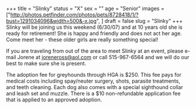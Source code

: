 +++
title = "Slinky"
status = "X"
sex = ""
age = "Senior"
images = ["http://photos.petfinder.com/photos/pets/8728418/1/?bust=1291034096&width=500&-x.jpg",
]
draft = false
slug = "Slinky"
+++
Slinky will be joining us this weekend (6/30/07) and at 10 years old she is ready for retirement!  She is happy and friendly and does not act her age.   Come meet her - these older girls are really something special!



  If you are traveling from out of the area to meet Slinky at an event, please e-mail Jorene at joreneross@aol.com or call 515-967-6564 and we will do our best to make sure she is present.

The adoption fee for greyhounds through HGA is $250. This fee pays for medical costs including spay/neuter surgery, shots, parasite treatments, and teeth cleaning. Each dog also comes with a special sighthound collar and leash set and muzzle. There is a $10 non-refundable application fee that is applied to an approved adoption.
